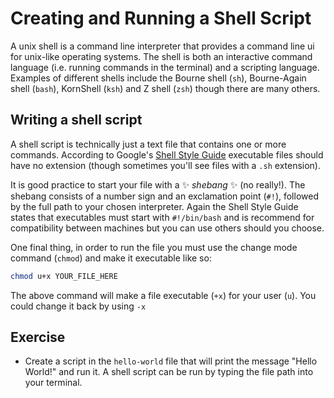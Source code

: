 # Creating and Running a Shell Script

A unix shell is a command line interpreter that provides a command line ui for unix-like operating systems. The shell is both an interactive command language (i.e. running commands in the terminal) and a scripting language. Examples of different shells include the Bourne shell (`sh`), Bourne-Again shell (`bash`), KornShell (`ksh`) and Z shell (`zsh`) though there are many others.

## Writing a shell script

A shell script is technically just a text file that contains one or more commands. According to Google's [Shell Style Guide](https://google.github.io/styleguide/shellguide.html) executable files should have no extension (though sometimes you'll see files with a `.sh` extension).

It is good practice to start your file with a ✨ _shebang_ ✨ (no really!). The shebang consists of a number sign and an exclamation point (`#!`), followed by the full path to your chosen interpreter. Again the Shell Style Guide states that executables must start with `#!/bin/bash` and is recommend for compatibility between machines but you can use others should you choose.

One final thing, in order to run the file you must use the change mode command (`chmod`) and make it executable like so:

```sh
chmod u+x YOUR_FILE_HERE
```

The above command will make a file executable (`+x`) for your user (`u`). You could change it back by using `-x`

## Exercise

- Create a script in the `hello-world` file that will print the message "Hello World!" and run it. A shell script can be run by typing the file path into your terminal.
